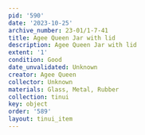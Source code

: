 ```yaml
---
pid: '590'
date: '2023-10-25'
archive_number: 23-01/1-7-41
title: Agee Queen Jar with lid
description: Agee Queen Jar with lid
extent: '1'
condition: Good
date_unvalidated: Unknown
creator: Agee Queen
collector: Unknown
materials: Glass, Metal, Rubber
collection: tinui
key: object
order: '589'
layout: tinui_item
---
```


